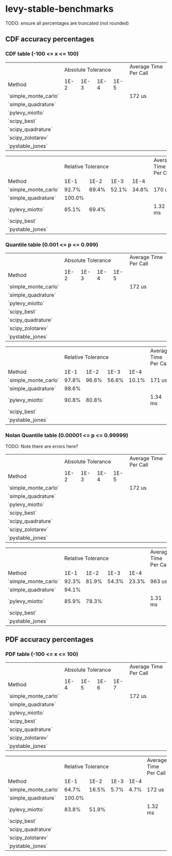 # levy-stable-benchmarks

TODO: ensure all percentages are truncated (not rounded)

## CDF accuracy percentages

### CDF table (-100 <= x <= 100)

<table>
  <tr>
    <td></td><td colspan="4">Absolute Tolerance</td><td>Average Time Per Call</td>
  </tr>
  <tr>
    <td>Method</td><td>1E-2</td><td>1E-3</td><td>1E-4</td><td>1E-5</td>
  </tr>
  <tr>
    <td>`simple_monte_carlo`</td>
    <td></td><td></td><td></td><td></td>
    <td>172 us</td>
  </tr>
  <tr>
    <td>`simple_quadrature`</td>
    <td></td><td></td><td></td><td></td>
    <td></td>
  </tr>
  <tr>
    <td>`pylevy_miotto`</td>
    <td></td><td></td><td></td><td></td>
    <td></td>
  </tr>
  <tr>
    <td>`scipy_best`</td>
    <td></td><td></td><td></td><td></td>
    <td></td>
  </tr>
  <tr>
    <td>`scipy_quadrature`</td>
    <td></td><td></td><td></td><td></td>
    <td></td>
  </tr>
  <tr>
    <td>`scipy_zolotarev`</td>
    <td></td><td></td><td></td><td></td>
    <td></td>
  </tr>
  <tr>
    <td>`pystable_jones`</td>
    <td></td><td></td><td></td><td></td>
    <td></td>
  </tr>
</table>

<table>
  <tr>
    <td></td><td colspan="4">Relative Tolerance</td><td>Average Time Per Call</td>
  </tr>
  <tr>
    <td>Method</td><td>1E-1</td><td>1E-2</td><td>1E-3</td><td>1E-4</td>
  </tr>
  <tr>
    <td>`simple_monte_carlo`</td>
    <td>92.7%</td><td>69.4%</td><td>52.1%</td><td>34.8%</td>
    <td>170 us</td>
  </tr>
  <tr>
    <td>`simple_quadrature`</td>
    <td>100.0%</td><td></td><td></td><td></td>
    <td></td>
  </tr>
  <tr>
    <td>`pylevy_miotto`</td>
    <td>85.1%</td><td>69.4%</td><td></td><td></td>
    <td>1.32 ms</td>
  </tr>
  <tr>
    <td>`scipy_best`</td>
    <td></td><td></td><td></td><td></td>
    <td></td>
  </tr>
  <tr>
    <td>`pystable_jones`</td>
    <td></td><td></td><td></td><td></td>
    <td></td>
  </tr>
</table>

### Quantile table (0.001 <= p <= 0.999)

<table>
  <tr>
    <td></td><td colspan="4">Absolute Tolerance</td><td>Average Time Per Call</td>
  </tr>
  <tr>
    <td>Method</td><td>1E-2</td><td>1E-3</td><td>1E-4</td><td>1E-5</td>
  </tr>
  <tr>
    <td>`simple_monte_carlo`</td>
    <td></td><td></td><td></td><td></td>
    <td>172 us</td>
  </tr>
  <tr>
    <td>`simple_quadrature`</td>
    <td></td><td></td><td></td><td></td>
    <td></td>
  </tr>
  <tr>
    <td>`pylevy_miotto`</td>
    <td></td><td></td><td></td><td></td>
    <td></td>
  </tr>
  <tr>
    <td>`scipy_best`</td>
    <td></td><td></td><td></td><td></td>
    <td></td>
  </tr>
  <tr>
    <td>`scipy_quadrature`</td>
    <td></td><td></td><td></td><td></td>
    <td></td>
  </tr>
  <tr>
    <td>`scipy_zolotarev`</td>
    <td></td><td></td><td></td><td></td>
    <td></td>
  </tr>
  <tr>
    <td>`pystable_jones`</td>
    <td></td><td></td><td></td><td></td>
    <td></td>
  </tr>
</table>

<table>
  <tr>
    <td></td><td colspan="4">Relative Tolerance</td><td>Average Time Per Call</td>
  </tr>
  <tr>
    <td>Method</td><td>1E-1</td><td>1E-2</td><td>1E-3</td><td>1E-4</td>
  </tr>
  <tr>
    <td>`simple_monte_carlo`</td>
    <td>97.8%</td><td>96.6%</td><td>56.6%</td><td>10.1%</td>
    <td>171 us</td>
  </tr>
  <tr>
    <td>`simple_quadrature`</td>
    <td>98.6%</td><td></td><td></td><td></td>
    <td></td>
  </tr>
  <tr>
  <td>`pylevy_miotto`</td>
    <td>90.8%</td><td>80.8%</td><td></td><td></td>
    <td>1.34 ms</td>
  </tr>
  <tr>
    <td>`scipy_best`</td>
    <td></td><td></td><td></td><td></td>
    <td></td>
  </tr>
  <tr>
    <td>`pystable_jones`</td>
    <td></td><td></td><td></td><td></td>
    <td></td>
  </tr>
</table>

### Nolan Quantile table (0.00001 <= p <= 0.99999)

TODO: Note there are errors here?

<table>
  <tr>
    <td></td><td colspan="4">Absolute Tolerance</td><td>Average Time Per Call</td>
  </tr>
  <tr>
    <td>Method</td><td>1E-2</td><td>1E-3</td><td>1E-4</td><td>1E-5</td>
  </tr>
  <tr>
    <td>`simple_monte_carlo`</td>
    <td></td><td></td><td></td><td></td>
    <td>172 us</td>
  </tr>
  <tr>
    <td>`simple_quadrature`</td>
    <td></td><td></td><td></td><td></td>
    <td></td>
  </tr>
  <tr>
    <td>`pylevy_miotto`</td>
    <td></td><td></td><td></td><td></td>
    <td></td>
  </tr>
  <tr>
    <td>`scipy_best`</td>
    <td></td><td></td><td></td><td></td>
    <td></td>
  </tr>
  <tr>
    <td>`scipy_quadrature`</td>
    <td></td><td></td><td></td><td></td>
    <td></td>
  </tr>
  <tr>
    <td>`scipy_zolotarev`</td>
    <td></td><td></td><td></td><td></td>
    <td></td>
  </tr>
  <tr>
    <td>`pystable_jones`</td>
    <td></td><td></td><td></td><td></td>
    <td></td>
  </tr>
</table>

<table>
  <tr>
    <td></td><td colspan="4">Relative Tolerance</td><td>Average Time Per Call</td>
  </tr>
  <tr>
    <td>Method</td><td>1E-1</td><td>1E-2</td><td>1E-3</td><td>1E-4</td>
  </tr>
  <tr>
    <td>`simple_monte_carlo`</td>
    <td>92.3%</td><td>81.9%</td><td>54.3%</td><td>23.3%</td>
    <td>963 us</td>
  </tr>
  <tr>
    <td>`simple_quadrature`</td>
    <td>94.1%</td><td></td><td></td><td></td>
    <td></td>
  </tr>
  <tr>
  <td>`pylevy_miotto`</td>
    <td>85.9%</td><td>78.3%</td><td></td><td></td>
    <td>1.31 ms</td>
  </tr>
  <tr>
    <td>`scipy_best`</td>
    <td></td><td></td><td></td><td></td>
    <td></td>
  </tr>
  <tr>
    <td>`pystable_jones`</td>
    <td></td><td></td><td></td><td></td>
    <td></td>
  </tr>
</table>

## PDF accuracy percentages

### PDF table (-100 <= x <= 100)

<table>
  <tr>
    <td></td><td colspan="4">Absolute Tolerance</td><td>Average Time Per Call</td>
  </tr>
  <tr>
    <td>Method</td><td>1E-4</td><td>1E-5</td><td>1E-6</td><td>1E-7</td>
  </tr>
  <tr>
    <td>`simple_monte_carlo`</td>
    <td></td><td></td><td></td><td></td>
    <td>172 us</td>
  </tr>
  <tr>
    <td>`simple_quadrature`</td>
    <td></td><td></td><td></td><td></td>
    <td></td>
  </tr>
  <tr>
    <td>`pylevy_miotto`</td>
    <td></td><td></td><td></td><td></td>
    <td></td>
  </tr>
  <tr>
    <td>`scipy_best`</td>
    <td></td><td></td><td></td><td></td>
    <td></td>
  </tr>
  <tr>
    <td>`scipy_quadrature`</td>
    <td></td><td></td><td></td><td></td>
    <td></td>
  </tr>
  <tr>
    <td>`scipy_zolotarev`</td>
    <td></td><td></td><td></td><td></td>
    <td></td>
  </tr>
  <tr>
    <td>`pystable_jones`</td>
    <td></td><td></td><td></td><td></td>
    <td></td>
  </tr>
</table>

<table>
  <tr>
    <td></td><td colspan="4">Relative Tolerance</td><td>Average Time Per Call</td>
  </tr>
  <tr>
    <td>Method</td><td>1E-1</td><td>1E-2</td><td>1E-3</td><td>1E-4</td>
  </tr>
  <tr>
    <td>`simple_monte_carlo`</td>
    <td>64.7%</td><td>16.5%</td><td>5.7%</td><td>4.7%</td>
    <td>172 us</td>
  </tr>
  <tr>
    <td>`simple_quadrature`</td>
    <td>100.0%</td><td></td><td></td><td></td>
    <td></td>
  </tr>
  <tr>
    <td>`pylevy_miotto`</td>
    <td>83.8%</td><td>51.9%</td><td></td><td></td>
    <td>1.32 ms</td>
  </tr>
  <tr>
    <td>`scipy_best`</td>
    <td></td><td></td><td></td><td></td>
    <td></td>
  </tr>
  <tr>
    <td>`scipy_quadrature`</td>
    <td></td><td></td><td></td><td></td>
    <td></td>
  </tr>
  <tr>
    <td>`scipy_zolotarev`</td>
    <td></td><td></td><td></td><td></td>
    <td></td>
  </tr>
  <tr>
    <td>`pystable_jones`</td>
    <td></td><td></td><td></td><td></td>
    <td></td>
  </tr>
</table>
